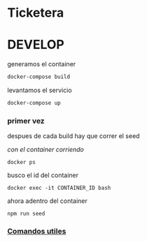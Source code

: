 # Ticketera

# DEVELOP

generamos el container

```bash
docker-compose build
```

levantamos el servicio

```bash
docker-compose up
```

### primer vez

despues de cada build hay que correr el seed

_con el container corriendo_

```
docker ps
```

busco el id del container

```
docker exec -it CONTAINER_ID bash
```

ahora adentro del container

```
npm run seed
```

### [Comandos utiles](https://gist.github.com/Plataforma5la/190cbdb3ec3f4c54e8cb36ee3bdcc09e)
